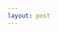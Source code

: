```yaml
---
layout: post
---
```


<!-- main image in /assets/blog-images/[same name as post].jpg -->

<!-- Excerpt goes here -->

<!--read on -->

<!-- Paragraph -->

<!-- <br> -->

<!-- Paragraph -->

<!-- Image: ![image name](link) -->

<!-- Image: ![image name](/assets/blog-images/img.JPG) -->
